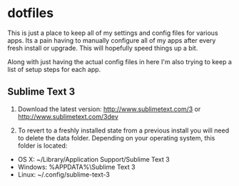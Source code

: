 # dotfiles

This is just a place to keep all of my settings and config files for various apps. Its a pain having to manually configure all of my apps after every fresh install or upgrade. This will hopefully speed things up a bit.

Along with just having the actual config files in here I'm also trying to keep a list of setup steps for each app.

## Sublime Text 3

1. Download the latest version: http://www.sublimetext.com/3 or http://www.sublimetext.com/3dev

2. To revert to a freshly installed state from a previous install you will need to delete the data folder. Depending on your operating system, this folder is located:
  * OS X: ~/Library/Application Support/Sublime Text 3
  * Windows: %APPDATA%\Sublime Text 3
  * Linux: ~/.config/sublime-text-3
